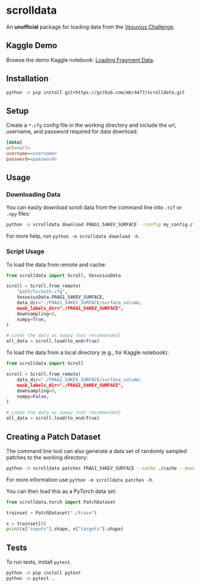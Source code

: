 # scrolldata

An **unofficial** package for loading data from the [Vesuvius Challenge](https://scrollprize.org/).

## Kaggle Demo

Browse the demo Kaggle notebook: [Loading Fragment Data](https://www.kaggle.com/code/matthewbrussell/loading-fragment-data).

## Installation
```bash
python -m pip install git+https://github.com/mbr4477/scrolldata.git
```

## Setup
Create a `*.cfg` config file in the working directory
and include the url, username, and password required for data download.

```ini
[data]
url=<url>
username=<username>
password=<password>
```

## Usage

### Downloading Data
You can easily download scroll data from the command line into `.tif` or `.npy` files:

```bash
python -m scrolldata download FRAG1_54KEV_SURFACE --config my_config.cfg --downsample 4 --cache ./frag1_data [--numpy]
```

For more help, run `python -m scrolldata download -h`.

### Script Usage

To load the data from remote and cache:

```python
from scrolldata import Scroll, VesuviusData

scroll = Scroll.from_remote(
    "path/to/auth.cfg",
    VesuviusData.FRAG1_54KEV_SURFACE,
    data_dir="./FRAG1_54KEV_SURFACE/surface_volume,
    mask_labels_dir="./FRAG1_54KEV_SURFACE",
    downsampling=8,
    numpy=True,
)

# Loads the data as numpy (not recommended)
all_data = scroll.load(to_end=True)
```

To load the data from a local directory (e.g., for Kaggle notebook):

```python
from scrolldata import Scroll

scroll = Scroll.from_remote(
    data_dir="./FRAG1_54KEV_SURFACE/surface_volume,
    mask_labels_dir="./FRAG1_54KEV_SURFACE",
    downsampling=8,
    numpy=False,
)

# Loads the data as numpy (not recommended)
all_data = scroll.load(to_end=True)
```


## Creating a Patch Dataset
The command line tool can also generate a data set of randomly sampled patches to the working directory:

```bash
python -m scrolldata patches FRAG1_54KEV_SURFACE --cache ./cache --downsampling 4 --size 128 --holdout 0.4,0.4,0.2,0.2 --num 512 --train 0.7 --seed 0 --show --export ./out -c config.cfg
```

For more information use `python -m scrolldata patches -h`.

You can then load this as a PyTorch data set:

```python
from scrolldata.torch import PatchDataset

trainset = PatchDataset("./train")

x = trainset[0]
print(x["inputs"].shape, x["targets"].shape)
```

## Tests
To run tests, install `pytest`.

```bash
python -m pip install pytest
python -m pytest .
```